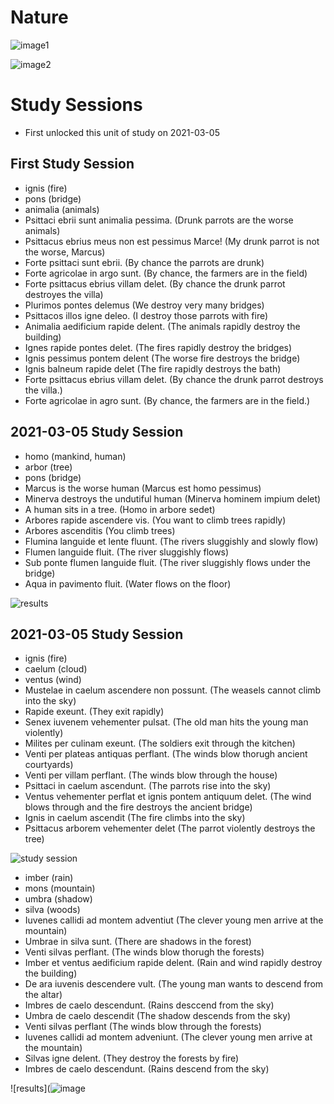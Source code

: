 # Nature

![image1](https://github.com/EO4wellness/T-I-L/blob/main/polyglot/latin/Castle-3/Images/Nature1.png)

![image2](https://github.com/EO4wellness/T-I-L/blob/main/polyglot/latin/Castle-3/Images/Nature2.png)

# Study Sessions 
* First unlocked this unit of study on 2021-03-05


## First Study Session 
* ignis (fire)
* pons (bridge)
* animalia (animals) 
* Psittaci ebrii sunt animalia pessima. (Drunk parrots are the worse animals)
* Psittacus ebrius meus non est pessimus Marce! (My drunk parrot is not the worse, Marcus)
* Forte psittaci sunt ebrii. (By chance the parrots are drunk)
* Forte agricolae in argo sunt. (By chance, the farmers are in the field)
* Forte psittacus ebrius villam delet. (By chance the drunk parrot destroyes the villa)
* Plurimos pontes delemus (We destroy very many bridges) 
* Psittacos illos igne deleo. (I destroy those parrots with fire)
* Animalia aedificium rapide delent. (The animals rapidly destroy the building)
* Ignes rapide pontes delet. (The fires rapidly destroy the bridges)
* Ignis pessimus pontem delent (The worse fire destroys the bridge)
* Ignis balneum rapide delet (The fire rapidly destroys the bath)
* Forte psittacus ebrius villam delet. (By chance the drunk parrot destroys the villa.)
* Forte agricolae in agro sunt. (By chance, the farmers are in the field.)

## 2021-03-05 Study Session 
* homo (mankind, human)
* arbor (tree)
* pons (bridge)
* Marcus is the worse human (Marcus est homo pessimus)
* Minerva destroys the undutiful human (Minerva hominem impium delet)
* A human sits in a tree. (Homo in arbore sedet)
* Arbores rapide ascendere vis. (You want to climb trees rapidly) 
* Arbores ascenditis (You climb trees)
* Flumina languide et lente fluunt. (The rivers sluggishly and slowly flow)
* Flumen languide fluit. (The river sluggishly flows)
* Sub ponte flumen languide fluit. (The river sluggishly flows under the bridge)
* Aqua in pavimento fluit. (Water flows on the floor)

![results](https://github.com/EO4wellness/T-I-L/blob/main/polyglot/latin/Castle-3/Images/2021-03-05-nature.png)

## 2021-03-05 Study Session 
* ignis (fire)
* caelum (cloud)
* ventus (wind)
* Mustelae in caelum ascendere non possunt. (The weasels cannot climb into the sky)
* Rapide exeunt. (They exit rapidly)
* Senex iuvenem vehementer pulsat. (The old man hits the young man violently) 
* Milites per culinam exeunt. (The soldiers exit through the kitchen)
* Venti per plateas antiquas perflant. (The winds blow thorugh ancient courtyards)
* Venti per villam perflant. (The winds blow through the house)
* Psittaci in caelum ascendunt. (The parrots rise into the sky)
* Ventus vehementer perflat et ignis pontem antiquum delet. 
(The wind blows through and the fire destroys the ancient bridge)
* Ignis in caelum ascendit (The fire climbs into the sky) 
* Psittacus arborem vehementer delet (The parrot violently destroys the tree)

![study session](https://github.com/EO4wellness/T-I-L/blob/main/polyglot/latin/Castle-3/Images/2021-03-05_study-session.png)

* imber (rain)
* mons (mountain)
* umbra (shadow) 
* silva (woods)
* Iuvenes callidi ad montem adventiut (The clever young men arrive at the mountain)
* Umbrae in silva sunt. (There are shadows in the forest)
* Venti silvas perflant. (The winds blow thorugh the forests)
* Imber et ventus aedificium rapide delent. (Rain and wind rapidly destroy the building)
* De ara iuvenis descendere vult. (The young man wants to descend from the altar)
* Imbres de caelo descendunt. (Rains desccend from the sky)
* Umbra de caelo descendit (The shadow descends from the sky)
* Venti silvas perflant (The winds blow through the forests)
* Iuvenes callidi ad montem adveniunt. (The clever young men arrive at the mountain)
* Silvas igne delent. (They destroy the forests by fire)
* Imbres de caelo descendunt. (Rains descend from the sky)

![results](![image](https://user-images.githubusercontent.com/55713583/110190006-d71ec480-7de6-11eb-80b1-9410d4152685.png)
